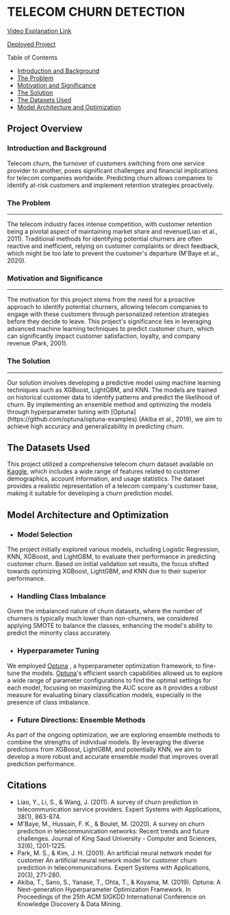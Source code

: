 # TELECOM CHURN DETECTION
[Video Explanation Link](https://drive.google.com/file/d/1as6MMSMYEVFnZnWdBXr5mtlMo0kCDZkb/view?usp=sharing)

[Deployed Project](https://churndeploy-4meaar682vipmw8fysqvds.streamlit.app/)

Table of Contents
- [Introduction and Background](#introduction-and-background)
- [The Problem](#the-problem)
- [Motivation and Significance](#motivation-and-significance)
- [The Solution](#the-solution)
- [The Datasets Used](#the-datasets-used)
- [Model Architecture and Optimization](#model-architecture-and-optimization)

## Project Overview

### Introduction and Background
Telecom churn, the turnover of customers switching from one service provider to another, poses significant challenges and financial implications for telecom companies worldwide. Predicting churn allows companies to identify at-risk customers and implement retention strategies proactively.

### The Problem
<hr>
The telecom industry faces intense competition, with customer retention being a pivotal aspect of maintaining market share and revenue(Liao et al., 2011). Traditional methods for identifying potential churners are often reactive and inefficient, relying on customer complaints or direct feedback, which might be too late to prevent the customer's departure (M'Baye et al., 2020).

### Motivation and Significance
<hr>
The motivation for this project stems from the need for a proactive approach to identify potential churners, allowing telecom companies to engage with these customers through personalized retention strategies before they decide to leave. This project's significance lies in leveraging advanced machine learning techniques to predict customer churn, which can significantly impact customer satisfaction, loyalty, and company revenue (Park, 2001).

### The Solution
<hr>
Our solution involves developing a predictive model using machine learning techniques such as XGBoost, LightGBM, and KNN. The models are trained on historical customer data to identify patterns and predict the likelihood of churn. By implementing an ensemble method and optimizing the models through hyperparameter tuning with [Optuna](https://github.com/optuna/optuna-examples) (Akiba et al., 2019), we aim to achieve high accuracy and generalizability in predicting churn.

## The Datasets Used
This project utilized a comprehensive telecom churn dataset available on [Kaggle](https://www.kaggle.com/datasets/blastchar/telco-customer-churn), which includes a wide range of features related to customer demographics, account information, and usage statistics. The dataset provides a realistic representation of a telecom company's customer base, making it suitable for developing a churn prediction model.

## Model Architecture and Optimization

-  ### Model Selection
The project initially explored various models, including Logistic Regression, KNN, XGBoost, and LightGBM, to evaluate their performance in predicting customer churn. Based on initial validation set results, the focus shifted towards optimizing XGBoost, LightGBM, and KNN due to their superior performance.

-  ### Handling Class Imbalance
Given the imbalanced nature of churn datasets, where the number of churners is typically much lower than non-churners, we considered applying SMOTE to balance the classes, enhancing the model's ability to predict the minority class accurately.

-  ### Hyperparameter Tuning
We employed [Optuna](https://github.com/optuna/optuna-examples) , a hyperparameter optimization framework, to fine-tune the models. [Optuna](https://github.com/optuna/optuna-examples)'s efficient search capabilities allowed us to explore a wide range of parameter configurations to find the optimal settings for each model, focusing on maximizing the AUC score as it provides a robust measure for evaluating binary classification models, especially in the presence of class imbalance.

-  ### Future Directions: Ensemble Methods
As part of the ongoing optimization, we are exploring ensemble methods to combine the strengths of individual models. By leveraging the diverse predictions from XGBoost, LightGBM, and potentially KNN, we aim to develop a more robust and accurate ensemble model that improves overall prediction performance.

## Citations
- Liao, Y., Li, S., & Wang, J. (2011). A survey of churn prediction in telecommunication service providers. Expert Systems with Applications, 38(1), 863-874.
- M'Baye, M., Hussain, F. K., & Boulet, M. (2020). A survey on churn prediction in telecommunication networks: Recent trends and future challenges. Journal of King Saud University - Computer and Sciences, 32(6), 1201-1225.
- Park, M. S., & Kim, J. H. (2001). An artificial neural network model for customer An artificial neural network model for customer churn prediction in telecommunications. Expert Systems with Applications, 20(3), 271-280.
- Akiba, T., Sano, S., Yanase, T., Ohta, T., & Koyama, M. (2019). Optuna: A Next-generation Hyperparameter Optimization Framework. In Proceedings of the 25th ACM SIGKDD International Conference on Knowledge Discovery & Data Mining.

